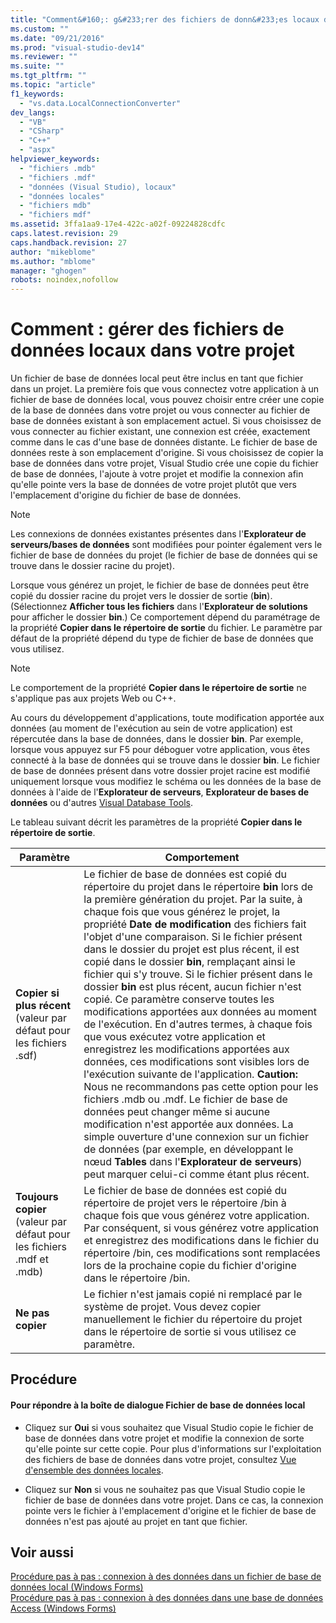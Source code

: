 ```yaml
---
title: "Comment&#160;: g&#233;rer des fichiers de donn&#233;es locaux dans votre projet | Microsoft Docs"
ms.custom: ""
ms.date: "09/21/2016"
ms.prod: "visual-studio-dev14"
ms.reviewer: ""
ms.suite: ""
ms.tgt_pltfrm: ""
ms.topic: "article"
f1_keywords: 
  - "vs.data.LocalConnectionConverter"
dev_langs: 
  - "VB"
  - "CSharp"
  - "C++"
  - "aspx"
helpviewer_keywords: 
  - "fichiers .mdb"
  - "fichiers .mdf"
  - "données (Visual Studio), locaux"
  - "données locales"
  - "fichiers mdb"
  - "fichiers mdf"
ms.assetid: 3ffa1aa9-17e4-422c-a02f-09224828cdfc
caps.latest.revision: 29
caps.handback.revision: 27
author: "mikeblome"
ms.author: "mblome"
manager: "ghogen"
robots: noindex,nofollow
---
```

# Comment&#160;: g&#233;rer des fichiers de donn&#233;es locaux dans votre projet
Un fichier de base de données local peut être inclus en tant que fichier dans un projet.  La première fois que vous connectez votre application à un fichier de base de données local, vous pouvez choisir entre créer une copie de la base de données dans votre projet ou vous connecter au fichier de base de données existant à son emplacement actuel.  Si vous choisissez de vous connecter au fichier existant, une connexion est créée, exactement comme dans le cas d'une base de données distante. Le fichier de base de données reste à son emplacement d'origine.  Si vous choisissez de copier la base de données dans votre projet, Visual Studio crée une copie du fichier de base de données, l'ajoute à votre projet et modifie la connexion afin qu'elle pointe vers la base de données de votre projet plutôt que vers l'emplacement d'origine du fichier de base de données.  
  
> [!NOTE]
>  Les connexions de données existantes présentes dans l'**Explorateur de serveurs\/bases de données** sont modifiées pour pointer également vers le fichier de base de données du projet \(le fichier de base de données qui se trouve dans le dossier racine du projet\).  
  
 Lorsque vous générez un projet, le fichier de base de données peut être copié du dossier racine du projet vers le dossier de sortie \(**bin**\). \(Sélectionnez **Afficher tous les fichiers** dans l'**Explorateur de solutions** pour afficher le dossier **bin**.\) Ce comportement dépend du paramétrage de la propriété **Copier dans le répertoire de sortie** du fichier.  Le paramètre par défaut de la propriété dépend du type de fichier de base de données que vous utilisez.  
  
> [!NOTE]
>  Le comportement de la propriété **Copier dans le répertoire de sortie** ne s'applique pas aux projets Web ou C\+\+.  
  
 Au cours du développement d'applications, toute modification apportée aux données \(au moment de l'exécution au sein de votre application\) est répercutée dans la base de données, dans le dossier **bin**.  Par exemple, lorsque vous appuyez sur F5 pour déboguer votre application, vous êtes connecté à la base de données qui se trouve dans le dossier **bin**.  Le fichier de base de données présent dans votre dossier projet racine est modifié uniquement lorsque vous modifiez le schéma ou les données de la base de données à l'aide de l'**Explorateur de serveurs**, **Explorateur de bases de données** ou d'autres [Visual Database Tools](http://msdn.microsoft.com/fr-fr/6b145922-2f00-47db-befc-bf351b4809a1).  
  
 Le tableau suivant décrit les paramètres de la propriété **Copier dans le répertoire de sortie**.  
  
|Paramètre|Comportement|  
|---------------|------------------|  
|**Copier si plus récent**  \(valeur par défaut pour les fichiers .sdf\)|Le fichier de base de données est copié du répertoire du projet dans le répertoire **bin** lors de la première génération du projet.  Par la suite, à chaque fois que vous générez le projet, la propriété **Date de modification** des fichiers fait l'objet d'une comparaison.  Si le fichier présent dans le dossier du projet est plus récent, il est copié dans le dossier **bin**, remplaçant ainsi le fichier qui s'y trouve.  Si le fichier présent dans le dossier **bin** est plus récent, aucun fichier n'est copié.  Ce paramètre conserve toutes les modifications apportées aux données au moment de l'exécution. En d'autres termes, à chaque fois que vous exécutez votre application et enregistrez les modifications apportées aux données, ces modifications sont visibles lors de l'exécution suivante de l'application. **Caution:**  Nous ne recommandons pas cette option pour les fichiers .mdb ou .mdf.  Le fichier de base de données peut changer même si aucune modification n'est apportée aux données.  La simple ouverture d'une connexion sur un fichier de données \(par exemple, en développant le nœud **Tables** dans l'**Explorateur de serveurs**\) peut marquer celui\-ci comme étant plus récent.|  
|**Toujours copier** \(valeur par défaut pour les fichiers .mdf et .mdb\)|Le fichier de base de données est copié du répertoire de projet vers le répertoire \/bin à chaque fois que vous générez votre application.  Par conséquent, si vous générez votre application et enregistrez des modifications dans le fichier du répertoire \/bin, ces modifications sont remplacées lors de la prochaine copie du fichier d'origine dans le répertoire \/bin.|  
|**Ne pas copier**|Le fichier n'est jamais copié ni remplacé par le système de projet.  Vous devez copier manuellement le fichier du répertoire du projet dans le répertoire de sortie si vous utilisez ce paramètre.|  
  
## Procédure  
  
#### Pour répondre à la boîte de dialogue Fichier de base de données local  
  
-   Cliquez sur **Oui** si vous souhaitez que Visual Studio copie le fichier de base de données dans votre projet et modifie la connexion de sorte qu'elle pointe sur cette copie.  Pour plus d'informations sur l'exploitation des fichiers de base de données dans votre projet, consultez [Vue d'ensemble des données locales](../data-tools/local-data-overview.md).  
  
-   Cliquez sur **Non** si vous ne souhaitez pas que Visual Studio copie le fichier de base de données dans votre projet.  Dans ce cas, la connexion pointe vers le fichier à l'emplacement d'origine et le fichier de base de données n'est pas ajouté au projet en tant que fichier.  
  
## Voir aussi  
 [Procédure pas à pas : connexion à des données dans un fichier de base de données local \(Windows Forms\)](../Topic/Walkthrough:%20Connecting%20to%20Data%20in%20a%20Local%20Database%20File%20\(Windows%20Forms\).md)   
 [Procédure pas à pas : connexion à des données dans une base de données Access \(Windows Forms\)](../data-tools/connect-to-data-in-an-access-database-windows-forms.md)